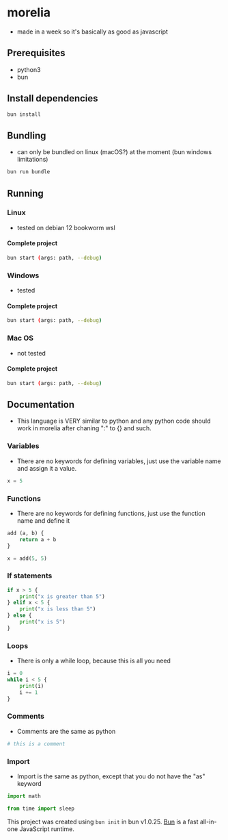 # morelia
- made in a week so it's basically as good as javascript

## Prerequisites
- python3
- bun

## Install dependencies
```bash
bun install
```

## Bundling
- can only be bundled on linux (macOS?) at the moment (bun windows limitations)
```bash
bun run bundle
```

## Running

### Linux
-  tested on debian 12 bookworm wsl
#### Complete project
```bash
bun start (args: path, --debug)
```

### Windows
- tested
#### Complete project
```bash
bun start (args: path, --debug)
```

### Mac OS
- not tested
#### Complete project
```bash
bun start (args: path, --debug)
```

## Documentation
- This language is VERY similar to python and any python code should work in morelia after chaning ":" to {} and such.

### Variables
- There are no keywords for defining variables, just use the variable name and assign it a value.
```python
x = 5
```

### Functions
- There are no keywords for defining functions, just use the function name and define it
```python
add (a, b) {
    return a + b
}

x = add(5, 5)
```

### If statements
```python
if x > 5 {
    print("x is greater than 5")
} elif x < 5 {
    print("x is less than 5")
} else {
    print("x is 5")
}
```

### Loops
- There is only a while loop, because this is all you need
```python
i = 0
while i < 5 {
    print(i)
    i += 1
}
```

### Comments
- Comments are the same as python
```python
# this is a comment
```

### Import
- Import is the same as python, except that you do not have the "as" keyword
```python
import math
```
```python
from time import sleep
```

This project was created using `bun init` in bun v1.0.25. [Bun](https://bun.sh) is a fast all-in-one JavaScript runtime.
